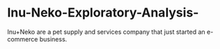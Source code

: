 # Inu-Neko-Exploratory-Analysis-
Inu+Neko are a pet supply and services company that just started an e-commerce business. 
